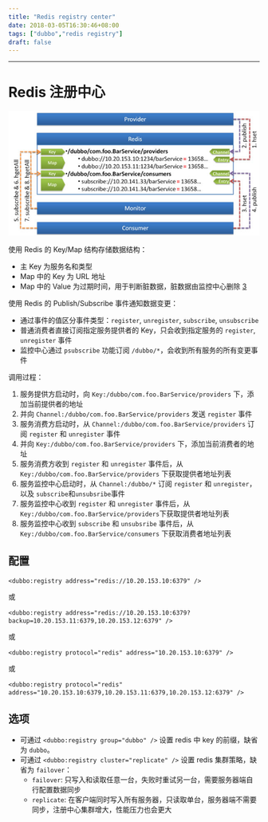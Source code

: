 ```yaml
---
title: "Redis registry center"
date: 2018-03-05T16:30:46+08:00
tags: ["dubbo","redis registry"]
draft: false
---
```


------------------

# Redis 注册中心

![](image/20180302_redis.png)

使用 Redis 的 Key/Map 结构存储数据结构：

- 主 Key 为服务名和类型
- Map 中的 Key 为 URL 地址
- Map 中的 Value 为过期时间，用于判断脏数据，脏数据由监控中心删除 [3](http://dubbo.io/books/dubbo-user-book/references/registry/redis.html#fn_3)

使用 Redis 的 Publish/Subscribe 事件通知数据变更：

- 通过事件的值区分事件类型：`register`, `unregister`, `subscribe`, `unsubscribe`
- 普通消费者直接订阅指定服务提供者的 Key，只会收到指定服务的 `register`, `unregister` 事件
- 监控中心通过 `psubscribe` 功能订阅 `/dubbo/*`，会收到所有服务的所有变更事件

调用过程：

1. 服务提供方启动时，向 `Key:/dubbo/com.foo.BarService/providers` 下，添加当前提供者的地址
2. 并向 `Channel:/dubbo/com.foo.BarService/providers` 发送 `register` 事件
3. 服务消费方启动时，从 `Channel:/dubbo/com.foo.BarService/providers` 订阅 `register` 和 `unregister` 事件
4. 并向 `Key:/dubbo/com.foo.BarService/providers` 下，添加当前消费者的地址
5. 服务消费方收到 `register` 和 `unregister` 事件后，从 `Key:/dubbo/com.foo.BarService/providers` 下获取提供者地址列表
6. 服务监控中心启动时，从 `Channel:/dubbo/*` 订阅 `register` 和 `unregister`，以及 `subscribe`和`unsubsribe`事件
7. 服务监控中心收到 `register` 和 `unregister` 事件后，从 `Key:/dubbo/com.foo.BarService/providers`下获取提供者地址列表
8. 服务监控中心收到 `subscribe` 和 `unsubsribe` 事件后，从 `Key:/dubbo/com.foo.BarService/consumers` 下获取消费者地址列表

## 配置

```
<dubbo:registry address="redis://10.20.153.10:6379" />

```

或

```
<dubbo:registry address="redis://10.20.153.10:6379?backup=10.20.153.11:6379,10.20.153.12:6379" />

```

或

```
<dubbo:registry protocol="redis" address="10.20.153.10:6379" />

```

或

```
<dubbo:registry protocol="redis" address="10.20.153.10:6379,10.20.153.11:6379,10.20.153.12:6379" />
```

## 选项

- 可通过 `<dubbo:registry group="dubbo" />` 设置 redis 中 key 的前缀，缺省为 `dubbo`。
- 可通过 `<dubbo:registry cluster="replicate" />` 设置 redis 集群策略，缺省为 `failover`：
  - `failover`: 只写入和读取任意一台，失败时重试另一台，需要服务器端自行配置数据同步
  - `replicate`: 在客户端同时写入所有服务器，只读取单台，服务器端不需要同步，注册中心集群增大，性能压力也会更大